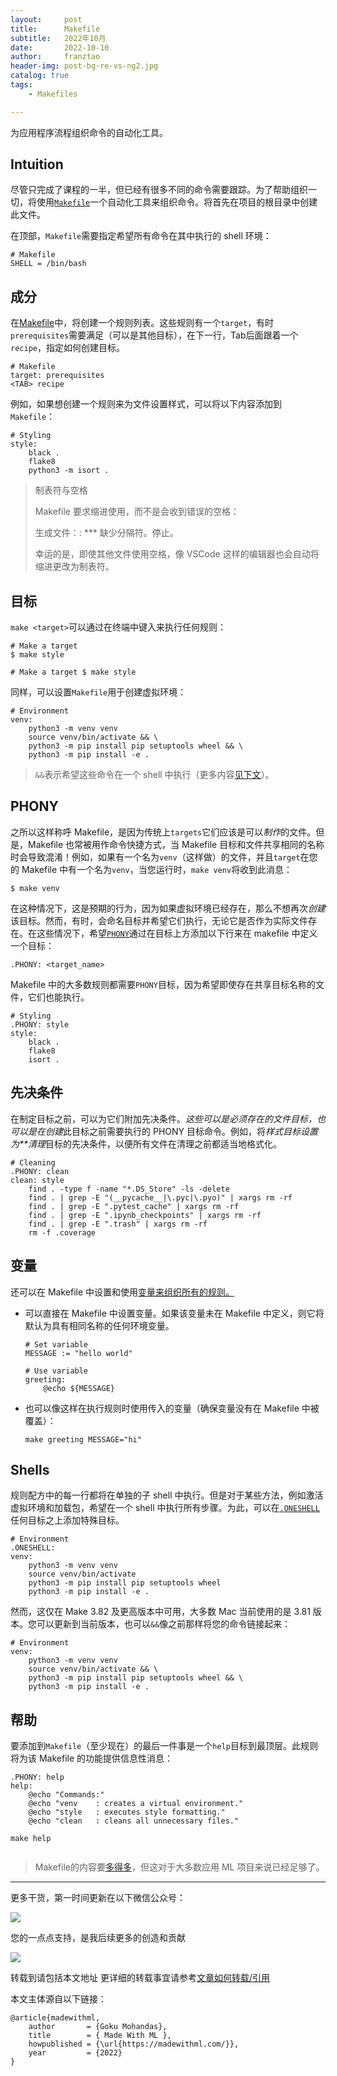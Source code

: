 ```yaml
---
layout:     post
title:      Makefile
subtitle:   2022年10月
date:       2022-10-10
author:     franztao
header-img: post-bg-re-vs-ng2.jpg
catalog: true
tags:
    - Makefiles

---
```


为应用程序流程组织命令的自动化工具。

## Intuition

尽管只完成了课程的一半，但已经有很多不同的命令需要跟踪。为了帮助组织一切，将使用[`Makefile`](https://opensource.com/article/18/8/what-how-makefile)一个自动化工具来组织命令。将首先在项目的根目录中创建此文件。

在顶部，`Makefile`需要指定希望所有命令在其中执行的 shell 环境：

```
# Makefile
SHELL = /bin/bash
```

## 成分

在[Makefile](https://github.com/GokuMohandas/mlops-course/tree/main/Makefile)中，将创建一个规则列表。这些规则有一个`target`，有时`prerequisites`需要满足（可以是其他目标），在下一行，Tab后面跟着一个`recipe`，指定如何创建目标。

```
# Makefile
target: prerequisites
<TAB> recipe
```

例如，如果想创建一个规则来为文件设置样式，可以将以下内容添加到`Makefile`：

```
# Styling
style:
    black .
    flake8
    python3 -m isort .
```

> 制表符与空格
> 
> Makefile 要求缩进使用，而不是会收到错误的空格：
> 
> 生成文件：: *** 缺少分隔符。停止。
> 
> 幸运的是，即使其他文件使用空格，像 VSCode 这样的编辑器也会自动将缩进更改为制表符。

## 目标

`make <target>`可以通过在终端中键入来执行任何规则：

```
# Make a target
$ make style
```

`# Make a target $ make style`

同样，可以设置`Makefile`用于创建虚拟环境：

```
# Environment
venv:
    python3 -m venv venv
    source venv/bin/activate && \
    python3 -m pip install pip setuptools wheel && \
    python3 -m pip install -e .
```

> `&&`表示希望这些命令在一个 shell 中执行（更多内容[见下文](https://franztao.github.io/2022/10/10/Makefile/#shells)）。

## PHONY

之所以这样称呼 Makefile，是因为传统上`targets`它们应该是可以*制作*的文件。但是，Makefile 也常被用作命令快捷方式，当 Makefile 目标和文件共享相同的名称时会导致混淆！例如，如果有一个名为`venv`（这样做）的文件，并且`target`在您的 Makefile 中有一个名为`venv`，当您运行时，`make venv`将收到此消息：

`$ make venv`

在这种情况下，这是预期的行为，因为如果虚拟环境已经存在，那么不想再次*创建*该目标。然而，有时，会命名目标并希望它们执行，无论它是否作为实际文件存在。在这些情况下，希望[`PHONY`](https://www.gnu.org/software/make/manual/make.html#Phony-Targets)通过在目标上方添加以下行来在 makefile 中定义一个目标：

`.PHONY: <target_name>`

 Makefile 中的大多数规则都需要`PHONY`目标，因为希望即使存在共享目标名称的文件，它们也能执行。

```
# Styling
.PHONY: style
style:
    black .
    flake8
    isort .
```

## 先决条件

在制定目标之前，可以为它们附加先决条件。*这些可以是必须存在的文件目标，也可以是在创建*此目标之前需要执行的 PHONY 目标命令。例如，将*样式目标设置为**清理*目标的先决条件，以便所有文件在清理之前都适当地格式化。

```
# Cleaning
.PHONY: clean
clean: style
    find . -type f -name "*.DS_Store" -ls -delete
    find . | grep -E "(__pycache__|\.pyc|\.pyo)" | xargs rm -rf
    find . | grep -E ".pytest_cache" | xargs rm -rf
    find . | grep -E ".ipynb_checkpoints" | xargs rm -rf
    find . | grep -E ".trash" | xargs rm -rf
    rm -f .coverage
```

## 变量

还可以在 Makefile 中设置和使用[变量来组织所有的规则。](https://www.gnu.org/software/make/manual/make.html#Using-Variables)

- 可以直接在 Makefile 中设置变量。如果该变量未在 Makefile 中定义，则它将默认为具有相同名称的任何环境变量。
  
  ```
  # Set variable
  MESSAGE := "hello world"
  
  # Use variable
  greeting:
      @echo ${MESSAGE}
  
  ```

- 也可以像这样在执行规则时使用传入的变量（确保变量没有在 Makefile 中被覆盖）：
  
  `make greeting MESSAGE="hi"`

## Shells

规则配方中的每一行都将在单独的子 shell 中执行。但是对于某些方法，例如激活虚拟环境和加载包，希望在一个 shell 中执行所有步骤。为此，可以在[`.ONESHELL`](https://www.gnu.org/software/make/manual/make.html#One-Shell)任何目标之上添加特殊目标。

```
# Environment
.ONESHELL:
venv:
    python3 -m venv venv
    source venv/bin/activate
    python3 -m pip install pip setuptools wheel
    python3 -m pip install -e .

```



然而，这仅在 Make 3.82 及更高版本中可用，大多数 Mac 当前使用的是 3.81 版本。您可以更新到当前版本，也可以`&&`像之前那样将您的命令链接起来：

```
# Environment
venv:
    python3 -m venv venv
    source venv/bin/activate && \
    python3 -m pip install pip setuptools wheel && \
    python3 -m pip install -e .

```



## 帮助

要添加到`Makefile`（至少现在）的最后一件事是一个`help`目标到最顶层。此规则将为该 Makefile 的功能提供信息性消息：

```
.PHONY: help
help:
    @echo "Commands:"
    @echo "venv    : creates a virtual environment."
    @echo "style   : executes style formatting."
    @echo "clean   : cleans all unnecessary files."

```

`make help`

```

```

> Makefile的内容要[多得多](https://www.gnu.org/software/make/manual/make.html)，但这对于大多数应用 ML 项目来说已经足够了。

___

更多干货，第一时间更新在以下微信公众号：

![](https://raw.githubusercontent.com/franztao/blog_picture/main/marktext/2023-01-10-23-44-06-image.png)

您的一点点支持，是我后续更多的创造和贡献

![](https://raw.githubusercontent.com/franztao/blog_picture/main/marktext/2023-01-10-23-43-17-image.png)



转载到请包括本文地址
更详细的转载事宜请参考[文章如何转载/引用](https://franztao.github.io/2022/12/04/%E6%96%87%E7%AB%A0%E5%A6%82%E4%BD%95%E8%BD%AC%E8%BD%BD%E5%92%8C%E5%BC%95%E7%94%A8/)

本文主体源自以下链接：

```
@article{madewithml,
    author       = {Goku Mohandas},
    title        = { Made With ML },
    howpublished = {\url{https://madewithml.com/}},
    year         = {2022}
}
```